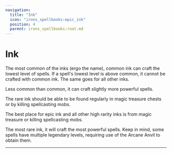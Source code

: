 ```yaml
---
navigation:
  title: "Ink"
  icon: "irons_spellbooks:epic_ink"
  position: 4
  parent: irons_spellbooks:root.md
---
```


# Ink

<ItemImage id="irons_spellbooks:common_ink" />

The most common of the inks (ergo the name), common ink can craft the lowest level of spells. If a spell's lowest level is above common, it cannot be crafted with common ink. The same goes for all other inks.

<ItemImage id="irons_spellbooks:uncommon_ink" />

Less common than common, it can craft slightly more powerful spells.

<ItemImage id="irons_spellbooks:rare_ink" />

The rare ink should be able to be found regularly in magic treasure chests or by killing spellcasting mobs.

<ItemImage id="irons_spellbooks:epic_ink" />

The best place for epic ink and all other high rarity inks is from magic treasure or killing spellcasting mobs.

<ItemImage id="irons_spellbooks:legendary_ink" />

The most rare ink, it will craft the most powerful spells. Keep in mind, some spells have multiple legendary levels, requiring use of the Arcane Anvil to obtain them.


---

